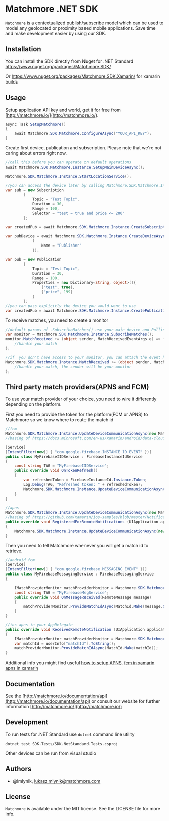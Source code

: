 # Matchmore .NET SDK

`Matchmore` is a contextualized publish/subscribe model which can be used to model any geolocated or proximity based mobile applications. Save time and make development easier by using our SDK.

## Installation

You can install the SDK directly from Nuget for .NET Standard
https://www.nuget.org/packages/Matchmore.SDK/

Or https://www.nuget.org/packages/Matchmore.SDK.Xamarin/ for xamarin builds

## Usage

Setup application API key and world, get it for free from [http://matchmore.io/](http://matchmore.io/).
```csharp
async Task SetupMatchmore()
{
    await Matchmore.SDK.Matchmore.ConfigureAsync("YOUR_API_KEY");
}
```

Create first device, publication and subscription. Please note that we're not caring about errors right now.
```csharp
//call this before you can operate on default operations
await Matchmore.SDK.Matchmore.Instance.SetupMainDeviceAsync();

Matchmore.SDK.Matchmore.Instance.StartLocationService();

//you can access the device later by calling Matchmore.SDK.Matchmore.Instance.MainDevice
var sub = new Subscription
        {
            Topic = "Test Topic",
            Duration = 30,
            Range = 100,
            Selector = "test = true and price <= 200"
        };

var createdPub = await Matchmore.SDK.Matchmore.Instance.CreateSubscriptionAsync(sub);

var pubDevice = await Matchmore.SDK.Matchmore.Instance.CreateDeviceAsync(new MobileDevice
            {
                Name = "Publisher"
            });

var pub = new Publication
		{
			Topic = "Test Topic",
			Duration = 30,
			Range = 100,
			Properties = new Dictionary<string, object>(){
				{"test", true},
				{"price", 199}
			}
		};
//you can pass explicitly the device you would want to use
var createdPub = await Matchmore.SDK.Matchmore.Instance.CreatePublicationAsync(pub, pubDevice);
```

To receive matches, you need to create a monitor

```csharp
//default params of .SubscribeMatches() use your main device and Polling as a channel delivery mechanism
var monitor = Matchmore.SDK.Matchmore.Instance.SubscribeMatches();
monitor.MatchReceived += (object sender, MatchReceivedEventArgs e) => {
    //handle your match
};

//if  you don't have access to your monitor, you can attach the event handler on the Matchmore Instance
Matchmore.SDK.Matchmore.Instance.MatchReceived += (object sender, MatchReceivedEventArgs e) => {
    //handle your match, the sender will be your monitor
};
```

## Third party match providers(APNS and FCM)

To use your match provider of your choice, you need to wire it differently depending on the platform.

First you need to provide the token for the platform(FCM or APNS) to Matchmore so we know where to route the match id

```csharp
//fcm
Matchmore.SDK.Matchmore.Instance.UpdateDeviceCommunicationAsync(new Matchmore.SDK.Communication.FCMTokenUpdate("token taken from FCM"));
//basing of https://docs.microsoft.com/en-us/xamarin/android/data-cloud/google-messaging/remote-notifications-with-fcm?tabs=vswin

[Service]
[IntentFilter(new[] { "com.google.firebase.INSTANCE_ID_EVENT" })]
public class MyFirebaseIIDService : FirebaseInstanceIdService
{
    const string TAG = "MyFirebaseIIDService";
    public override void OnTokenRefresh()
    {
        var refreshedToken = FirebaseInstanceId.Instance.Token;
        Log.Debug(TAG, "Refreshed token: " + refreshedToken);
        Matchmore.SDK.Matchmore.Instance.UpdateDeviceCommunicationAsync(new Matchmore.SDK.Communication.FCMTokenUpdate(refreshedToken));
    }
}

//apns
Matchmore.SDK.Matchmore.Instance.UpdateDeviceCommunicationAsync(new Matchmore.SDK.Communication.APNSTokenUpdate("token taken from APNS"));
//basing of https://github.com/xamarin/ios-samples/blob/master/Notifications/AppDelegate.cs
public override void RegisteredForRemoteNotifications (UIApplication application, NSData deviceToken)
{
	Matchmore.SDK.Matchmore.Instance.UpdateDeviceCommunicationAsync(new Matchmore.SDK.Communication.APNSTokenUpdate(deviceToken.ToString()));
}

```

Then you need to tell Matchmore whenever you will get a match id to retrieve.

```csharp
//android fcm
[Service]
[IntentFilter(new[] { "com.google.firebase.MESSAGING_EVENT" })]
public class MyFirebaseMessagingService : FirebaseMessagingService
{

    IMatchProviderMonitor matchProviderMonitor = Matchmore.SDK.Matchmore.Instance.SubscribeMatchesWithThirdParty();
    const string TAG = "MyFirebaseMsgService";
    public override void OnMessageReceived(RemoteMessage message)
    {
        matchProviderMonitor.ProvideMatchIdAsync(MatchId.Make(message.GetNotification().Body));
    }
}

//ios apns in your AppDelegate
public override void ReceivedRemoteNotification (UIApplication application, NSDictionary userInfo)
{
    IMatchProviderMonitor matchProviderMonitor = Matchmore.SDK.Matchmore.Instance.SubscribeMatchesWithThirdParty();
    var matchId = userInfo["matchId"].ToString();
    matchProviderMonitor.ProvideMatchIdAsync(MatchId.Make(matchId));
}
```

Additional info you might find useful
[how to setup APNS](https://github.com/matchmore/alps-ios-sdk/blob/master/ApnsSetup.md).
[fcm in xamarin](https://docs.microsoft.com/en-us/xamarin/android/data-cloud/google-messaging/remote-notifications-with-fcm?tabs=vswin)
[apns in xamarin](https://docs.microsoft.com/en-us/xamarin/ios/platform/user-notifications/deprecated/remote-notifications-in-ios)

## Documentation

See the [http://matchmore.io/documentation/api](http://matchmore.io/documentation/api) or consult our website for further information [http://matchmore.io/](http://matchmore.io/)

## Development

To run tests for .NET Standard use `dotnet` command line utility
```
dotnet test SDK.Tests/SDK.NetStandard.Tests.csproj
```

Other devices can be run from visual studio


## Authors

- @lmlynik, lukasz.mlynik@matchmore.com


## License

`Matchmore` is available under the MIT license. See the LICENSE file for more info.